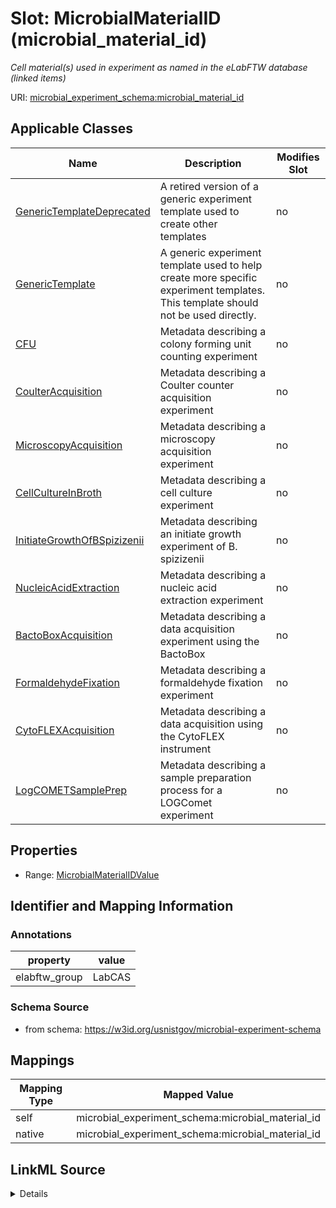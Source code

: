 

# Slot: MicrobialMaterialID (microbial_material_id)




_Cell material(s) used in experiment as named in the eLabFTW database (linked items)_







URI: [microbial_experiment_schema:microbial_material_id](https://w3id.org/usnistgov/microbial-experiment-schema/microbial_material_id)



<!-- no inheritance hierarchy -->





## Applicable Classes

| Name | Description | Modifies Slot |
| --- | --- | --- |
| [GenericTemplateDeprecated](GenericTemplateDeprecated.md) | A retired version of a generic experiment template used to create other templates |  no  |
| [GenericTemplate](GenericTemplate.md) | A generic experiment template used to help create more specific experiment templates. This template should not be used directly. |  no  |
| [CFU](CFU.md) | Metadata describing a colony forming unit counting experiment |  no  |
| [CoulterAcquisition](CoulterAcquisition.md) | Metadata describing a Coulter counter acquisition experiment |  no  |
| [MicroscopyAcquisition](MicroscopyAcquisition.md) | Metadata describing a microscopy acquisition experiment |  no  |
| [CellCultureInBroth](CellCultureInBroth.md) | Metadata describing a cell culture experiment |  no  |
| [InitiateGrowthOfBSpizizenii](InitiateGrowthOfBSpizizenii.md) | Metadata describing an initiate growth experiment of B. spizizenii |  no  |
| [NucleicAcidExtraction](NucleicAcidExtraction.md) | Metadata describing a nucleic acid extraction experiment |  no  |
| [BactoBoxAcquisition](BactoBoxAcquisition.md) | Metadata describing a data acquisition experiment using the BactoBox |  no  |
| [FormaldehydeFixation](FormaldehydeFixation.md) | Metadata describing a formaldehyde fixation experiment |  no  |
| [CytoFLEXAcquisition](CytoFLEXAcquisition.md) | Metadata describing a data acquisition using the CytoFLEX instrument |  no  |
| [LogCOMETSamplePrep](LogCOMETSamplePrep.md) | Metadata describing a sample preparation process for a LOGComet experiment |  no  |







## Properties

* Range: [MicrobialMaterialIDValue](MicrobialMaterialIDValue.md)





## Identifier and Mapping Information





### Annotations

| property | value |
| --- | --- |
| elabftw_group | LabCAS || elabftw_user_input | True |



### Schema Source


* from schema: https://w3id.org/usnistgov/microbial-experiment-schema




## Mappings

| Mapping Type | Mapped Value |
| ---  | ---  |
| self | microbial_experiment_schema:microbial_material_id |
| native | microbial_experiment_schema:microbial_material_id |




## LinkML Source

<details>
```yaml
name: microbial_material_id
annotations:
  elabftw_group:
    tag: elabftw_group
    value: LabCAS
  elabftw_user_input:
    tag: elabftw_user_input
    value: true
description: Cell material(s) used in experiment as named in the eLabFTW database
  (linked items)
title: MicrobialMaterialID
from_schema: https://w3id.org/usnistgov/microbial-experiment-schema
rank: 1000
alias: microbial_material_id
domain_of:
- CytoFLEXAcquisition
- NucleicAcidExtraction
- CellCultureInBroth
- GenericTemplateDeprecated
- FormaldehydeFixation
- MicroscopyAcquisition
- GenericTemplate
- CoulterAcquisition
- BactoBoxAcquisition
- LogCOMETSamplePrep
- CFU
- InitiateGrowthOfBSpizizenii
range: MicrobialMaterialIDValue
required: false

```
</details>